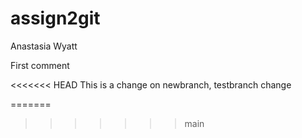 # assign2git
Anastasia Wyatt

First comment

<<<<<<< HEAD
This is a change on newbranch, testbranch change

=======

>>>>>>> main
